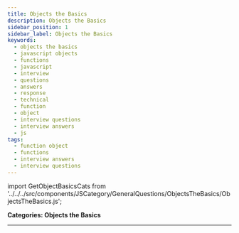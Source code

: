```yaml
---
title: Objects the Basics
description: Objects the Basics
sidebar_position: 1
sidebar_label: Objects the Basics
keywords:
  - objects the basics
  - javascript objects
  - functions
  - javascript
  - interview
  - questions
  - answers
  - response
  - technical
  - function
  - object
  - interview questions
  - interview answers
  - js
tags:
  - function object
  - functions
  - interview answers
  - interview questions
---
```


<head>
  <title>Objects the Basics | JavaScript Frontend Interview Questions</title>
</head>

import GetObjectBasicsCats from '../../../src/components/JSCategory/GeneralQuestions/ObjectsTheBasics/ObjectsTheBasics.js';

**Categories: Objects the Basics**

<GetObjectBasicsCats />

---
